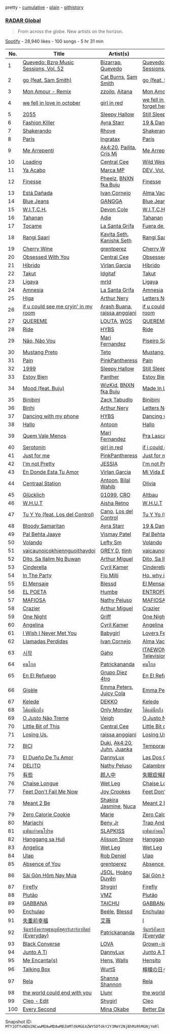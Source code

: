 pretty - [cumulative](/playlists/cumulative/37i9dQZF1DWTU63finroJM.md) - [plain](/playlists/plain/37i9dQZF1DWTU63finroJM) - [githistory](https://github.githistory.xyz/mackorone/spotify-playlist-archive/blob/main/playlists/plain/37i9dQZF1DWTU63finroJM)

### [RADAR Global](https://open.spotify.com/playlist/37i9dQZF1DWTU63finroJM)

> From across the globe\. New artists on the horizon.

[Spotify](https://open.spotify.com/user/spotify) - 28,940 likes - 100 songs - 5 hr 31 min

| No. | Title | Artist(s) | Album | Length |
|---|---|---|---|---|
| 1 | [Quevedo: Bzrp Music Sessions, Vol\. 52](https://open.spotify.com/track/2tTmW7RDtMQtBk7m2rYeSw) | [Bizarrap](https://open.spotify.com/artist/716NhGYqD1jl2wI1Qkgq36), [Quevedo](https://open.spotify.com/artist/52iwsT98xCoGgiGntTiR7K) | [Quevedo: Bzrp Music Sessions, Vol\. 52](https://open.spotify.com/album/4PNqWiJAfjj32hVvlchV5u) | 3:18 |
| 2 | [go \(feat\. Sam Smith\)](https://open.spotify.com/track/0dkPo2Tvo0PhGJaUAvk4pC) | [Cat Burns](https://open.spotify.com/artist/6WFDpw4u23uSpon4BHvFRn), [Sam Smith](https://open.spotify.com/artist/2wY79sveU1sp5g7SokKOiI) | [go \(feat\. Sam Smith\)](https://open.spotify.com/album/3zTbB7N63JZkS6I6zuooMs) | 3:35 |
| 3 | [Mon Amour \- Remix](https://open.spotify.com/track/5TMLavqGRKNxgzMBrVpC9R) | [zzoilo](https://open.spotify.com/artist/7c53ZFyajVMTo08HmvoB6b), [Aitana](https://open.spotify.com/artist/7eLcDZDYHXZCebtQmVFL25) | [Mon Amour \(Remix\)](https://open.spotify.com/album/4TWsxSw8df17aja6JSaar5) | 2:59 |
| 4 | [we fell in love in october](https://open.spotify.com/track/1BYZxKSf0aTxp8ZFoeyM3d) | [girl in red](https://open.spotify.com/artist/3uwAm6vQy7kWPS2bciKWx9) | [we fell in love in october / forget her](https://open.spotify.com/album/4oRcMHsdNG9IAF3xwv1kWu) | 3:04 |
| 5 | [2055](https://open.spotify.com/track/4XvcHTUfIlWfyJTRG0aqlo) | [Sleepy Hallow](https://open.spotify.com/artist/6EPlBSH2RSiettczlz7ihV) | [Still Sleep?](https://open.spotify.com/album/38nZLvJx8A9p4YYpTG5iFP) | 2:03 |
| 6 | [Fashion Killer](https://open.spotify.com/track/3R2Etej4zzbt8LTs3rvJA1) | [Ayra Starr](https://open.spotify.com/artist/3ZpEKRjHaHANcpk10u6Ntq) | [19 & Dangerous](https://open.spotify.com/album/0AjdvP8p42lwSzmN0PpwJv) | 2:57 |
| 7 | [Shakerando](https://open.spotify.com/track/4EC028SvtlC25iHQSG2OIa) | [Rhove](https://open.spotify.com/artist/44DWomjW1oDuxIoBIRpmQ4) | [Shakerando](https://open.spotify.com/album/4ZF92wezwJWluQn4CQcXLJ) | 3:15 |
| 8 | [París](https://open.spotify.com/track/4bF2y8rR7GUjrd5LNEvej3) | [Ingratax](https://open.spotify.com/artist/62YF0FglEltB3CnVIjoko8) | [París](https://open.spotify.com/album/6Ktv94u6eUIZBiUiBwOADD) | 2:31 |
| 9 | [Me Arrepentí](https://open.spotify.com/track/40w8JmvwYUP2HUiXPxjy99) | [Ak4:20](https://open.spotify.com/artist/1SiLK8gdECx2iEm2SSj0Bl), [Pailita](https://open.spotify.com/artist/4yxLYO2imECxGYTTV7RQKb), [Cris Mj](https://open.spotify.com/artist/1Yj5Xey7kTwvZla8sqdsdE) | [Me Arrepentí](https://open.spotify.com/album/3kJfAuZ4uXc4WtccFWExg2) | 3:52 |
| 10 | [Loading](https://open.spotify.com/track/4vzJrkfHbCGaodPA5RY5BV) | [Central Cee](https://open.spotify.com/artist/5H4yInM5zmHqpKIoMNAx4r) | [Wild West](https://open.spotify.com/album/0aAVMtHuK9wX1mQozWvdSZ) | 2:53 |
| 11 | [Ya Acabo](https://open.spotify.com/track/4H3t8C59tXjKf1R2iKtc5M) | [Marca MP](https://open.spotify.com/artist/44mEtidu0VdRkIqO4IbkNa) | [DEV, Vol\. 2](https://open.spotify.com/album/07TMPBekE9j6Q1ae126ysU) | 3:09 |
| 12 | [Finesse](https://open.spotify.com/track/4Gasn91fsCefnN8zM5GjA8) | [Pheelz](https://open.spotify.com/artist/5Jv1MsZBh0sqokFq7pU8Xg), [BNXN fka Buju](https://open.spotify.com/artist/3zaDigUwjHvjOkSn0NDf9x) | [Finesse](https://open.spotify.com/album/4QEC4uzBJJfLVv2bD337g1) | 2:35 |
| 13 | [Está Dañada](https://open.spotify.com/track/6G2xXQRSZlEzYsUEb3uvuR) | [Ivan Cornejo](https://open.spotify.com/artist/6PH3FLQAxtqYy46Zv08bpV) | [Alma Vacía](https://open.spotify.com/album/4DmITPOATTsiWEWtJrPqkk) | 3:34 |
| 14 | [Blue Jeans](https://open.spotify.com/track/4kfjA6WfgKBt7I7YKuDCkU) | [GANGGA](https://open.spotify.com/artist/4nd1IvFkUoQinjvYdUmOBI) | [Blue Jeans](https://open.spotify.com/album/7sO28fbiEU3JbkTcY7vkZi) | 3:31 |
| 15 | [W.I.T.C.H.](https://open.spotify.com/track/5XemvyG79fcKPl5lgbhplq) | [Devon Cole](https://open.spotify.com/artist/1VFt2HpmFG8Ufq6SDCoZe4) | [W.I.T.C.H.](https://open.spotify.com/album/3Z8vTrrDg2JbOgtYf82G7b) | 2:12 |
| 16 | [Tahanan](https://open.spotify.com/track/5CUQnKjA6nlteCnxMKsjIu) | [Adie](https://open.spotify.com/artist/1DlYnIiliftt6R21Y5NOW2) | [Tahanan](https://open.spotify.com/album/77pn87cuqQjBr9mb5H3mPE) | 4:53 |
| 17 | [Tocame](https://open.spotify.com/track/4dWY6RpM9zmYvwqxrNvwtV) | [La Santa Grifa](https://open.spotify.com/artist/1oH2B8tcHn4Gpl2bmmyd4A) | [Fuera de Órbita](https://open.spotify.com/album/51yJSY6U0Bl7rrQDekZvjF) | 3:53 |
| 18 | [Rangi Saari](https://open.spotify.com/track/3F2BSn4ayglzMwquBRHZq6) | [Kavita Seth](https://open.spotify.com/artist/3nQ125TJobosBH446Dsvvv), [Kanishk Seth](https://open.spotify.com/artist/4hGFNXuWut4b2sfJCJJNEo) | [Rangi Saari](https://open.spotify.com/album/47Pfns3lteJ9cVpmRhA7gK) | 3:34 |
| 19 | [Cherry Wine](https://open.spotify.com/track/1a1LrfgkTvfHFykIxcv8WU) | [grentperez](https://open.spotify.com/artist/73BLwSX6gsNeVzS7DgI4xe) | [Cherry Wine](https://open.spotify.com/album/7rmnI5M8WN5TaK0pZkLV7J) | 2:53 |
| 20 | [Obsessed With You](https://open.spotify.com/track/4PYfFHKfjYz6dwAtZhBy1z) | [Central Cee](https://open.spotify.com/artist/5H4yInM5zmHqpKIoMNAx4r) | [Obsessed With You](https://open.spotify.com/album/1gXyOc0Unev5AqD9X248v9) | 1:48 |
| 21 | [Híbrido](https://open.spotify.com/track/5iBBLeUl4UfynWgcJWVGsU) | [Virlan Garcia](https://open.spotify.com/artist/0vjeBgTzYTwmYoVySJzXGD) | [Híbrido](https://open.spotify.com/album/165Qn8sAYgcxfNvDKFD9kv) | 2:54 |
| 22 | [Takut](https://open.spotify.com/track/1qHddOZ7pwtmOsw0RmlKFx) | [Idgitaf](https://open.spotify.com/artist/7pFWMC2E7h8eL3SZyHRsRq) | [Takut](https://open.spotify.com/album/7EDGBbCqiZ8X9ecuGAnziL) | 5:19 |
| 23 | [Ligaya](https://open.spotify.com/track/4IeuTj1pEHuL9vJSiEqEfR) | [mrld](https://open.spotify.com/artist/31fsDbpNPKe346urriO4ma) | [Ligaya](https://open.spotify.com/album/0ccUyUkrIynFO5USku5IHH) | 4:08 |
| 24 | [Amnesia](https://open.spotify.com/track/2CRXFBkRh0V7FZL5kuiqdO) | [La Santa Grifa](https://open.spotify.com/artist/1oH2B8tcHn4Gpl2bmmyd4A) | [Amnesia](https://open.spotify.com/album/7x0UG4rToHvR7HkzqGN06a) | 3:08 |
| 25 | [Higa](https://open.spotify.com/track/7gfrASeOt73YWvpIv1fU8E) | [Arthur Nery](https://open.spotify.com/artist/7uDdl5V5AETSFY7K3muu22) | [Letters Never Sent](https://open.spotify.com/album/6oZQZu4rTUF0A8PtpZeLFF) | 4:05 |
| 26 | [if u could see me cryin' in my room](https://open.spotify.com/track/13sOb9V6Y3uCnRxY9HIZqP) | [Arash Buana](https://open.spotify.com/artist/3OFUmiZcD0AWtjOYFJVpwM), [raissa anggiani](https://open.spotify.com/artist/11k3Y6uyixbyGfgPl8qZTZ) | [if u could see me cryin' in my room](https://open.spotify.com/album/3Ylr1ueJYvCCM2i7yPTReZ) | 4:16 |
| 27 | [QUEREME](https://open.spotify.com/track/0bhWW1Bve1Ng6kEm8WjiQA) | [LOUTA](https://open.spotify.com/artist/5l4GdLELvdnXZVT5g947i3), [WOS](https://open.spotify.com/artist/5YCc6xS5Gpj3EkaYGdjyNK) | [QUEREME](https://open.spotify.com/album/5Z6Tv47n8WpXgNf8ZZLNw7) | 3:14 |
| 28 | [Ride](https://open.spotify.com/track/7fyVBKYJYMP42nNr9RFTAT) | [HYBS](https://open.spotify.com/artist/4mr4X9nJC8DPlNukWbgAaI) | [Ride](https://open.spotify.com/album/4w4qRzvzlZZE2QgMOm5ifs) | 3:01 |
| 29 | [Não, Não Vou](https://open.spotify.com/track/3jSG8oE8doxDxmpe5GlFee) | [Mari Fernandez](https://open.spotify.com/artist/0BHm7qbh3ENxvXzkQAG7MP) | [Piseiro Sofrência](https://open.spotify.com/album/2R2HWZn66G6ReXgB9Zs4wl) | 2:53 |
| 30 | [Mustang Preto](https://open.spotify.com/track/6Vgn3IEUkWs3d6og029Gtm) | [Teto](https://open.spotify.com/artist/68YeXpLt3jB7JHQS5ZjMGo) | [Mustang Preto](https://open.spotify.com/album/6fhHEgPoz6jfgZvwlH9jBA) | 3:03 |
| 31 | [Pain](https://open.spotify.com/track/7CIERzyqIwLVKGp00YbHRO) | [PinkPantheress](https://open.spotify.com/artist/78rUTD7y6Cy67W1RVzYs7t) | [Pain](https://open.spotify.com/album/6N4ySRXQsXl6g9mCr7QPFx) | 1:38 |
| 32 | [1999](https://open.spotify.com/track/5SnQILxl7lE7J8bRgM3NSb) | [Sleepy Hallow](https://open.spotify.com/artist/6EPlBSH2RSiettczlz7ihV) | [Still Sleep?](https://open.spotify.com/album/38nZLvJx8A9p4YYpTG5iFP) | 3:28 |
| 33 | [Estoy Bien](https://open.spotify.com/track/6szg6z5MWZKiojwcu5hRNX) | [Panther](https://open.spotify.com/artist/6bigFvZX5HdrC98srqxRLQ) | [Estoy Bien](https://open.spotify.com/album/6VLkFSqV7eMPPYaHUGOfAE) | 2:48 |
| 34 | [Mood \(feat\. Buju\)](https://open.spotify.com/track/6jdTkoEaer7XNGSblczoSu) | [WizKid](https://open.spotify.com/artist/3tVQdUvClmAT7URs9V3rsp), [BNXN fka Buju](https://open.spotify.com/artist/3zaDigUwjHvjOkSn0NDf9x) | [Made In Lagos: Deluxe Edition](https://open.spotify.com/album/6bCs4XCCkm9cTwlswlu0VD) | 3:29 |
| 35 | [Binibini](https://open.spotify.com/track/2X5AFygz5SDYlXagyPw8kX) | [Zack Tabudlo](https://open.spotify.com/artist/67IN4cLJ7798gUapyZlmac) | [Binibini](https://open.spotify.com/album/0oJLtle44OSumLZj1WDEf0) | 3:41 |
| 36 | [Binhi](https://open.spotify.com/track/092cPwFlwBXdB3QF3X469W) | [Arthur Nery](https://open.spotify.com/artist/7uDdl5V5AETSFY7K3muu22) | [Letters Never Sent](https://open.spotify.com/album/6oZQZu4rTUF0A8PtpZeLFF) | 3:36 |
| 37 | [Dancing with my phone](https://open.spotify.com/track/4Zh9zZmEBoDLTKQRjXwict) | [HYBS](https://open.spotify.com/artist/4mr4X9nJC8DPlNukWbgAaI) | [Dancing with my phone](https://open.spotify.com/album/3IHG7xkPLLgsm1hSeMlxLH) | 3:23 |
| 38 | [Hallo](https://open.spotify.com/track/7GwNDFyxvpHAd4l1IfUDmr) | [Antoon](https://open.spotify.com/artist/5sBoNBXFMzoZjgHLbQueeG) | [Hallo](https://open.spotify.com/album/4K6Rcm7dBmWNsHclnRWQO1) | 2:12 |
| 39 | [Quem Vale Menos](https://open.spotify.com/track/6ytNCRTmHMcG31fDSAKCIh) | [Mari Fernandez](https://open.spotify.com/artist/0BHm7qbh3ENxvXzkQAG7MP) | [Pra Lascar o Coração Vol\. 2](https://open.spotify.com/album/4lxxzLDN7acuBZTQy6WYsl) | 3:03 |
| 40 | [Serotonin](https://open.spotify.com/track/16MneRxNQpHK250NaIo3bg) | [girl in red](https://open.spotify.com/artist/3uwAm6vQy7kWPS2bciKWx9) | [if i could make it go quiet](https://open.spotify.com/album/10nQ1u8Y1zlOb61zwZavDk) | 3:02 |
| 41 | [Just for me](https://open.spotify.com/track/6OTKVgVpVaVjhRLYizPJKA) | [PinkPantheress](https://open.spotify.com/artist/78rUTD7y6Cy67W1RVzYs7t) | [Just for me](https://open.spotify.com/album/00fcDjvEq4elj756TESO0c) | 1:55 |
| 42 | [I'm not Pretty](https://open.spotify.com/track/3promGTTwsn1N5D6RzaFMV) | [JESSIA](https://open.spotify.com/artist/6DdbeAeBlrYj8bNToZv4TY) | [I'm not Pretty](https://open.spotify.com/album/7kpMsNJoM5X8kntRP4OzFg) | 1:58 |
| 43 | [En Donde Esta Tu Amor](https://open.spotify.com/track/6jweSpMwhhNpfILeZ3kLso) | [Virlan Garcia](https://open.spotify.com/artist/0vjeBgTzYTwmYoVySJzXGD) | [Mi Vida Eres Tú](https://open.spotify.com/album/2RvN3fb5MsKXKYjhmpToAF) | 3:37 |
| 44 | [Centraal Station](https://open.spotify.com/track/7KRLuW6FGjcT0erRP4SLfW) | [Antoon](https://open.spotify.com/artist/5sBoNBXFMzoZjgHLbQueeG), [Bilal Wahib](https://open.spotify.com/artist/5wV3FoaNbDB6X9INuQvs1K) | [Olivia](https://open.spotify.com/album/5q1CBu4yM0QZqv3PAHpblw) | 2:21 |
| 45 | [Glücklich](https://open.spotify.com/track/0PoorhuDSZ7hgvFT7C6fgf) | [01099](https://open.spotify.com/artist/3Z3aTg9PwJ37e8xeO0aUC9), [CRO](https://open.spotify.com/artist/3utZ2yeQk0Z3BCOBWP7Vlu) | [Altbau](https://open.spotify.com/album/2auKjXyzl5jD6heDu160dA) | 2:23 |
| 46 | [W.H.U.T](https://open.spotify.com/track/4dtmj7X21gunWoQf98hW5L) | [Aisha Retno](https://open.spotify.com/artist/1eizIry8svwmH0cSjLUEYy) | [W.H.U.T](https://open.spotify.com/album/33hKzdCUtE6qkQJrJaDuck) | 2:54 |
| 47 | [Tu Y Yo \(feat\. Los del Control\)](https://open.spotify.com/track/5pVEORKrVAtcWOEMJlZCFB) | [Cano](https://open.spotify.com/artist/60ZOYUFnCYEeKYsxgvPxOS), [Los del Control](https://open.spotify.com/artist/3Nbij6lwrwz0XB7HubxdN2) | [Tu Y Yo \(feat\. Los del Control\)](https://open.spotify.com/album/3K56iZrJa7zer37xBgSSoE) | 2:58 |
| 48 | [Bloody Samaritan](https://open.spotify.com/track/1OoPhcM78evXIxjmSzCnmf) | [Ayra Starr](https://open.spotify.com/artist/3ZpEKRjHaHANcpk10u6Ntq) | [19 & Dangerous](https://open.spotify.com/album/0AjdvP8p42lwSzmN0PpwJv) | 3:07 |
| 49 | [Pal Behta Jaaye](https://open.spotify.com/track/0fIbPMXnTdyuW2UirA9mWQ) | [Vismay Patel](https://open.spotify.com/artist/43jHbOAD9UtOEO1la8CVHs) | [Pal Behta Jaaye](https://open.spotify.com/album/0TGb91XBYJ9BZbFpgyNMjc) | 2:54 |
| 50 | [Volando](https://open.spotify.com/track/1aHD6BlYi6rsJCetEWH9f4) | [Lefty Sm](https://open.spotify.com/artist/6eXHRfK9Ad3IpMpSAqvcDf) | [Volando](https://open.spotify.com/album/3h9sn7qACkviYYhvey79hp) | 3:38 |
| 51 | [vaicaunoicokhiennguoithaydoi](https://open.spotify.com/track/25h0TqC9H3BcMA7KjK5nHK) | [GREY D](https://open.spotify.com/artist/6d0dLenjy5CnR5ZMn2agiV), [tlinh](https://open.spotify.com/artist/3diftVOq7aEIebXKkC34oR) | [vaicaunoicokhiennguoithaydoi](https://open.spotify.com/album/5Gu0Ldddj2f6a0q5gitIok) | 3:45 |
| 52 | [Dito, Sa Ilalim Ng Buwan](https://open.spotify.com/track/3FuZUeJbuejOfpbvuqp8QL) | [Arthur Miguel](https://open.spotify.com/artist/2Ev7vtPI38BE2kQvwmH4ce) | [Dito, Sa Ilalim Ng Buwan](https://open.spotify.com/album/3fUtcIhaW5dA1hlpn4Wv2M) | 4:05 |
| 53 | [Cinderella](https://open.spotify.com/track/5R7l05dglCrUX0qjZ1Eec1) | [Cyril Kamer](https://open.spotify.com/artist/3J1MhhyXLJRNRZVrx11Lbf) | [Cinderella](https://open.spotify.com/album/6ckqiQSyFDaf9bbvN5hPOa) | 3:13 |
| 54 | [In The Party](https://open.spotify.com/track/52BJrldggFQyTiW8XrILhO) | [Flo Milli](https://open.spotify.com/artist/08PvCOlef4xdOr20jFSTPd) | [Ho, why is you here ?](https://open.spotify.com/album/49FIsErcdC5rfTFhRpPZ7P) | 2:17 |
| 55 | [El Mensaje](https://open.spotify.com/track/2KixbV3oLBNrQP2cXwrAC4) | [Blessd](https://open.spotify.com/artist/1TA5sGRlKUJXBN4ZyJuDIX) | [El Mensaje](https://open.spotify.com/album/7rm64Fm5KyyffZ5w0lFwpV) | 3:02 |
| 56 | [EL POETA](https://open.spotify.com/track/2fIPEgY8CJ4hh5UDZa2lB9) | [Humbe](https://open.spotify.com/artist/1b7AEdUSudOQoZF5ebUxCL) | [ENTROPÍA](https://open.spotify.com/album/34ra2lYORSjzzupmCDKz46) | 3:19 |
| 57 | [MAFIOSA](https://open.spotify.com/track/1X1vW0xDpkOS35ZxcPqLv6) | [Nathy Peluso](https://open.spotify.com/artist/3VHAySZQPlfGlNLslzXYpN) | [MAFIOSA](https://open.spotify.com/album/2UViwTgvnwO2aKYLFrQ9RH) | 4:26 |
| 58 | [Crazier](https://open.spotify.com/track/0PQ84nbR1Owkr7RtGBmZI7) | [Arthur Miguel](https://open.spotify.com/artist/2Ev7vtPI38BE2kQvwmH4ce) | [Crazier](https://open.spotify.com/album/1RKdiat44rgOshOsNdgSXf) | 3:53 |
| 59 | [One Night](https://open.spotify.com/track/1U9Jp66F0x7IM3Gv09hoxq) | [Griff](https://open.spotify.com/artist/5RJFJWYgtgWktosLrUDzff) | [One Night](https://open.spotify.com/album/1XTaJZrlBJp1gUDfcMhTCA) | 2:47 |
| 60 | [Angelina](https://open.spotify.com/track/6FveHRXs0gcTE9GzFjnq6R) | [Cyril Kamer](https://open.spotify.com/artist/3J1MhhyXLJRNRZVrx11Lbf) | [Angelina](https://open.spotify.com/album/44JFYpj25UIPlZ7Ez0U3rX) | 2:46 |
| 61 | [I Wish I Never Met You](https://open.spotify.com/track/5Ga9HA1RoegXoq4TGolIi9) | [Babygirl](https://open.spotify.com/artist/6Y2m4AEOS9JFrsK2goyg7T) | [Lovers Fevers](https://open.spotify.com/album/74tYpNN6rvOiKe1FbucCcB) | 3:31 |
| 62 | [Llamadas Perdidas](https://open.spotify.com/track/3KrbX6XhTdxeIckOgjygMc) | [Ivan Cornejo](https://open.spotify.com/artist/6PH3FLQAxtqYy46Zv08bpV) | [Alma Vacía](https://open.spotify.com/album/4DmITPOATTsiWEWtJrPqkk) | 4:21 |
| 63 | [시작](https://open.spotify.com/track/4kIpBfvK44bxqX7zo8K1oP) | [Gaho](https://open.spotify.com/artist/3ybZTNrlK0QhL4rBxfLHOc) | [ITAEWON CLASS \(Original Television Soundtrack\) Pt.2](https://open.spotify.com/album/4AgCiUejVvU6729YAJwRH9) | 3:22 |
| 64 | [คนไกล](https://open.spotify.com/track/63VOJDNJ3a5dve74kzWVcF) | [Patrickananda](https://open.spotify.com/artist/4gjXKx2a7GaIYwSDCBveJx) | [คนไกล](https://open.spotify.com/album/1Xe1DZBK5eVnfAhtK4RBbO) | 3:32 |
| 65 | [En El Refuego](https://open.spotify.com/track/5a03ZGBn3dqr3H3W3li7FO) | [Grupo Diez 4tro](https://open.spotify.com/artist/6ubJLRTVzomuWIScbguoSY) | [En El Refuego](https://open.spotify.com/album/2JJpo95vrGC1A7GMphV8FS) | 3:04 |
| 66 | [Gisèle](https://open.spotify.com/track/6wqv1yeDe2wlPmQEM5ZCYb) | [Emma Peters](https://open.spotify.com/artist/6lY6kOVMG0mR07JTzU33o5), [Juicy Cola](https://open.spotify.com/artist/6u9m2Ocxutj8gv7UJdwiWJ) | [Emma Peters \(Remixed\)](https://open.spotify.com/album/5NHfnTwW8s72NU0Fa92jeP) | 3:16 |
| 67 | [Kelede](https://open.spotify.com/track/0ZZdfogjRhEGVI0ouw35tL) | [DEKKO](https://open.spotify.com/artist/6ZvYYrrfpb1Z7kICDyxWQE) | [Kelede](https://open.spotify.com/album/4ERN7SaxV36wlu9rZJFmwb) | 2:39 |
| 68 | [ได้แต่นึกถึง](https://open.spotify.com/track/6SaADaULbCkQ2NZPYD9vaF) | [Only Monday](https://open.spotify.com/artist/2zByTMDKM5g76Kbz4huf0A) | [ได้แต่นึกถึง](https://open.spotify.com/album/35dG27p89W1PxkG4YTPQof) | 4:24 |
| 69 | [O Justo Não Treme](https://open.spotify.com/track/032k6qsKSvNfdBndLe4rCD) | [Veigh](https://open.spotify.com/artist/4YqwRbMLqGHRHLS1w2ZKse) | [O Justo Não Treme](https://open.spotify.com/album/6aBT64xdKe8JcurjpmJTzA) | 2:49 |
| 70 | [Little Bit of This](https://open.spotify.com/track/4lQ87x6SYGR9E8v28xqhh2) | [Central Cee](https://open.spotify.com/artist/5H4yInM5zmHqpKIoMNAx4r) | [Little Bit of This](https://open.spotify.com/album/1bHjBmGf7FPGudZFhT83GN) | 3:00 |
| 71 | [Losing Us.](https://open.spotify.com/track/6embPWj9qvusLg9JpbAmCQ) | [raissa anggiani](https://open.spotify.com/artist/11k3Y6uyixbyGfgPl8qZTZ) | [Losing Us.](https://open.spotify.com/album/5rcVsRWjcqRgK91jsNCVWo) | 3:56 |
| 72 | [BICI](https://open.spotify.com/track/3TBZtPqL5tuOk5QYH9WvvK) | [Duki](https://open.spotify.com/artist/1bAftSH8umNcGZ0uyV7LMg), [Ak4:20](https://open.spotify.com/artist/1SiLK8gdECx2iEm2SSj0Bl), [Juhn](https://open.spotify.com/artist/2LmcxBak1alK1bf7d1beTr), [Juanka](https://open.spotify.com/artist/3Wb38LDP3N4tkobValgE9D) | [Temporada de Reggaetón](https://open.spotify.com/album/48vGyeerQqM7mWU0JzRkAl) | 4:08 |
| 73 | [El Dueño De Tu Amor](https://open.spotify.com/track/3sgf3LgcrNoqOB1jm7PIP0) | [DannyLux](https://open.spotify.com/artist/6ElqtIfQsAkEYypgfJIjeK) | [Las Dos Caras Del Amor](https://open.spotify.com/album/30Zq5q0nnyLYluf1ZmsvF7) | 3:45 |
| 74 | [DELITO](https://open.spotify.com/track/0K3dGPXHVALEqW8EEQGc3T) | [Nathy Peluso](https://open.spotify.com/artist/3VHAySZQPlfGlNLslzXYpN) | [Calambre](https://open.spotify.com/album/0HvKhpJzjmC5wloza8MjXF) | 3:23 |
| 75 | [有些](https://open.spotify.com/track/3V2v19gDm4rmRkMwcgS4X2) | [颜人中](https://open.spotify.com/artist/5PNcqs6EtD6gSXgUiiJIUU) | [失眠症候群](https://open.spotify.com/album/1XD00QTaV6BAcPdsmGzyyN) | 3:49 |
| 76 | [Chaise Longue](https://open.spotify.com/track/7iqAuZe5yS0suLQcFfVK39) | [Wet Leg](https://open.spotify.com/artist/2TwOrUcYnAlIiKmVQkkoSZ) | [Chaise Longue](https://open.spotify.com/album/2X6hKiTx3P5LGBEvc8oJq6) | 3:16 |
| 77 | [Feet Don't Fail Me Now](https://open.spotify.com/track/1GVkrFVc94CTjm9bdSmGjp) | [Joy Crookes](https://open.spotify.com/artist/5XMyhVhi5ZN2pi0Qwi1zXS) | [Feet Don't Fail Me Now](https://open.spotify.com/album/4AsNUFCul8wrgyUbvBJeQZ) | 3:18 |
| 78 | [Meant 2 Be](https://open.spotify.com/track/35xF6iKiyjohKJgg7dntw4) | [Shakira Jasmine](https://open.spotify.com/artist/18nKUAfNnowoqfqDhwI3X3), [Nuca](https://open.spotify.com/artist/5x3nSujruZLuB6xBicI6Ai) | [Meant 2 Be](https://open.spotify.com/album/0KORzAxKyh3MKupM2ArZtd) | 4:37 |
| 79 | [Zero Calorie Cookie](https://open.spotify.com/track/2aItJ1oeMxElBTGhGc2nGf) | [Marie](https://open.spotify.com/artist/5o7Atiia4I0WLFuN2qAu6M) | [Zero Calorie Cookie](https://open.spotify.com/album/1oafWfr6hOnwcGAkrRI63K) | 2:52 |
| 80 | [Mariachi](https://open.spotify.com/track/2DWLUeRQ0poXTXF31WVAs6) | [Beny Jr](https://open.spotify.com/artist/22dFwJoRBV51ue5TGnC7Dt) | [Trap And Love](https://open.spotify.com/album/4NslEBoT62UJuzweQHQazd) | 2:54 |
| 81 | [แฟนเก่าคนโปรด](https://open.spotify.com/track/0AQkjLgo2ATGnv8EO2xKyJ) | [SLAPKISS](https://open.spotify.com/artist/6GBIcdZ5aBhhsd7Y6c3O3g) | [แฟนเก่าคนโปรด](https://open.spotify.com/album/1DNoigGZ9lI8p4lbjGd86P) | 3:36 |
| 82 | [Hanggang sa Huli](https://open.spotify.com/track/3FGbfm2NLfCgdDXZTyUDVp) | [Alisson Shore](https://open.spotify.com/artist/4HPuFCMUiNcV4f3ew0flbZ) | [Hanggang sa Huli](https://open.spotify.com/album/4Yjs5ZMEZVyMxivzPfjjsl) | 4:49 |
| 83 | [Angelica](https://open.spotify.com/track/3EwTIu5qka2l5ZekB0b6QC) | [Wet Leg](https://open.spotify.com/artist/2TwOrUcYnAlIiKmVQkkoSZ) | [Wet Leg](https://open.spotify.com/album/0r9awI5WRCZpwk0aVQ4bKO) | 3:52 |
| 84 | [Ulap](https://open.spotify.com/track/0yBycfuTYOoDrvfP5wY2Ux) | [Rob Deniel](https://open.spotify.com/artist/7dFzqx2qyelGPiBKmdSEOT) | [Ulap](https://open.spotify.com/album/0LfDCKJ0MSBuR9CxJcS8tf) | 6:45 |
| 85 | [Absence of You](https://open.spotify.com/track/5XgbACXBnPWEKSTOstpVLT) | [grentperez](https://open.spotify.com/artist/73BLwSX6gsNeVzS7DgI4xe) | [Absence of You](https://open.spotify.com/album/5zgJnzHWfKZ4vifW7gMQJv) | 3:14 |
| 86 | [Sài Gòn Hôm Nay Mưa](https://open.spotify.com/track/1xoadYaxtOp9gHDwgmPDuz) | [JSOL](https://open.spotify.com/artist/6EybZ5zwPNEtEngfrEMevN), [Hoàng Duyên](https://open.spotify.com/artist/3LbBKYlyMaATS8IIe7HJ0d) | [Sài Gòn Hôm Nay Mưa](https://open.spotify.com/album/3uvFlg7afslUUJh43G2xwX) | 4:07 |
| 87 | [Firefly](https://open.spotify.com/track/5n2xMZmypRAUKW4PkTMy9A) | [Shygirl](https://open.spotify.com/artist/3M3wTTCDwicRubwMyHyEDy) | [Firefly](https://open.spotify.com/album/3JywE0BWNUCTqvd9IWshdp) | 3:18 |
| 88 | [Plutão](https://open.spotify.com/track/3ydmNkAyYq0AKtG8sTfE9P) | [VMZ](https://open.spotify.com/artist/5sgcRRQA3HrL1AVk6oMUeg) | [Plutão](https://open.spotify.com/album/2sZzCGg7xCNdWQwoVaFuro) | 3:41 |
| 89 | [GABBANA](https://open.spotify.com/track/2wxduF3ZwN5adsNjqfcysB) | [TAICHU](https://open.spotify.com/artist/3ou3XMRNmyDSy6gnC1bSgN) | [GABBANA](https://open.spotify.com/album/11CEP18aU8lXxZbQEv3wsF) | 2:51 |
| 90 | [Enchulao](https://open.spotify.com/track/3HaTdgWD41zkYPHZMNuQ0V) | [Beéle](https://open.spotify.com/artist/7a0XAaPaK2aDSqa8p3QnC7), [Blessd](https://open.spotify.com/artist/1TA5sGRlKUJXBN4ZyJuDIX) | [Enchulao](https://open.spotify.com/album/2HUndIVv8uHBOaoyAMhdrn) | 3:35 |
| 91 | [失重前幸福](https://open.spotify.com/track/3SJgTyb8a7z66suw0kBZ0T) | [艾薇](https://open.spotify.com/artist/0RaC2hXyniYsju0mCSNz90) | [I](https://open.spotify.com/album/26yqvFjCkJ4W69WDtnnz6f) | 3:40 |
| 92 | [จันทร์อังคารพุธพฤหัสศุกร์เสาร์อาทิตย์ \(Everyday\)](https://open.spotify.com/track/5l3HFThm3Xlv8c9mmiTUgT) | [Patrickananda](https://open.spotify.com/artist/4gjXKx2a7GaIYwSDCBveJx) | [จันทร์อังคารพุธพฤหัสศุกร์เสาร์อาทิตย์ \(Everyday\)](https://open.spotify.com/album/636T1GeuPpgrtj9qcULq3I) | 3:02 |
| 93 | [Black Converse](https://open.spotify.com/track/7axPmEf1nwosqBDVoMugvD) | [LOVA](https://open.spotify.com/artist/1l2NYhptmHjo64MDOcej1x) | [Grown\-ish](https://open.spotify.com/album/4HsUtIgXcWzJetVBHPybg0) | 3:06 |
| 94 | [Junto A Tí](https://open.spotify.com/track/6Vjznt4fAGn3rFTuP4EJIC) | [DannyLux](https://open.spotify.com/artist/6ElqtIfQsAkEYypgfJIjeK) | [Junto A Tí](https://open.spotify.com/album/7mBK2LPlyhQTi3WLM00j7r) | 3:13 |
| 95 | [Me Encanta\(s\)](https://open.spotify.com/track/3S1lg0ytmvtPRV4qv4iWL4) | [Hens](https://open.spotify.com/artist/3iY9PS7LxPnCVcCP7BjJOK), [Walls](https://open.spotify.com/artist/6tvDaHOPNWfkc9Q8IghqSR) | [Hensito](https://open.spotify.com/album/3cheBjM6yhQedJyjGMBGcN) | 2:35 |
| 96 | [Talking Box](https://open.spotify.com/track/7fru0rxutpi08K7Q112saF) | [WurtS](https://open.spotify.com/artist/6oued35Hkg7GIEXqVfBrQK) | [檸檬の日々](https://open.spotify.com/album/2ceMonx7yH4UDjM8jpUxZq) | 2:21 |
| 97 | [Rela](https://open.spotify.com/track/1azXDEz0VyJzPUfjq3dxJZ) | [Shanna Shannon](https://open.spotify.com/artist/2wJ77L3w0hTQDJH9uH39c2) | [Rela](https://open.spotify.com/album/3pAIePTL43Po9BwgPJn2m0) | 3:59 |
| 98 | [the world could end with you](https://open.spotify.com/track/4O5GWwr8fvgcJyYiEBEX0q) | [Llunr](https://open.spotify.com/artist/1r2EC1UsQXwtqVN9valnT2) | [the world could end with you](https://open.spotify.com/album/06m5H2iiYxVwxCFQZOKZDE) | 3:00 |
| 99 | [Cleo \- Edit](https://open.spotify.com/track/2AuwQ8Fjkvfidwq8AAZXpy) | [Shygirl](https://open.spotify.com/artist/3M3wTTCDwicRubwMyHyEDy) | [Cleo](https://open.spotify.com/album/5KSCqW3RuJ9TFnfRl4uR7H) | 3:09 |
| 100 | [Every Second](https://open.spotify.com/track/0GxUJLTF4RanPVwY1YpcZ3) | [Mina Okabe](https://open.spotify.com/artist/5BS8KSKJPeLeXfABQx0bXl) | [Better Days](https://open.spotify.com/album/5SrnJoj6SyYblCwkraKsha) | 3:02 |

Snapshot ID: `MTY1OTYxNDU2NCwwMDAwMDAwMDZmMTdkMGE4ZWY5OTdkY2Y3MmY2NjBhMzRhMGNjYmRl`
